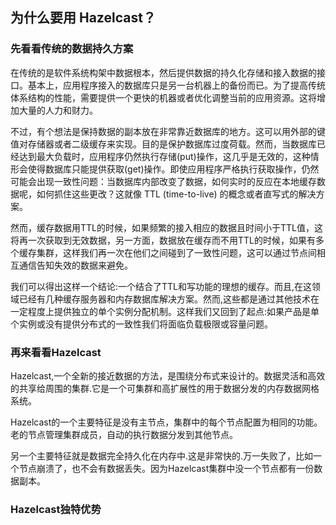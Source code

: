 为什么要用 Hazelcast？
--------

### 先看看传统的数据持久方案

在传统的是软件系统构架中数据根本，然后提供数据的持久化存储和接入数据的接口。基本上，应用程序接入的数据库只是另一台机器上的备份而已。为了提高传统体系结构的性能，需要提供一个更快的机器或者优化调整当前的应用资源。这将增加大量的人力和财力。

不过，有个想法是保持数据的副本放在非常靠近数据库的地方。这可以用外部的键值对存储器或者二级缓存来实现。目的是保护数据库过度荷载。然而，当数据库已经达到最大负载时，应用程序仍然执行存储(put)操作，这几乎是无效的，这种情形会使得数据库只能提供获取(get)操作。即使应用程序严格执行获取操作，仍然可能会出现一致性问题：当数据库内部改变了数据，如何实时的反应在本地缓存数据呢，如何抓住这些更改？这就像 TTL (time-to-live) 的概念或者直写式的解决方案。

然而，缓存数据用TTL的时候，如果频繁的接入相应的数据且时间小于TTL值，这将再一次获取到无效数据，另一方面，数据放在缓存而不用TTL的时候，如果有多个缓存集群，这样我们再一次在他们之间碰到了一致性问题，这可以通过节点间相互通信告知失效的数据来避免。

我们可以得出这样一个结论:一个结合了TTL和写功能的理想的缓存。而且,在这领域已经有几种缓存服务器和内存数据库解决方案。然而,这些都是通过其他技术在一定程度上提供独立的单个实例分配机制。这样我们又回到了起点:如果产品是单个实例或没有提供分布式的一致性我们将面临负载极限或容量问题。

### 再来看看Hazelcast

Hazelcast,一个全新的接近数据的方法，是围绕分布式来设计的。数据灵活和高效的共享给周围的集群.它是一个可集群和高扩展性的用于数据分发的内存数据网格系统。

Hazelcast的一个主要特征是没有主节点，集群中的每个节点配置为相同的功能。老的节点管理集群成员，自动的执行数据分发到其他节点。

另一个主要特征就是数据完全持久化在内存中.这是非常快的.万一失败了，比如一个节点崩溃了，也不会有数据丢失。因为Hazelcast集群中没一个节点都有一份数据副本。


### Hazelcast独特优势




























